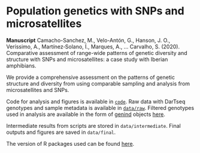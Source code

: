 # Population genetics with SNPs and microsatellites

**Manuscript**
Camacho-Sanchez, M., Velo-Antón, G., Hanson, J. O., Veríssimo, A., Martínez‐Solano, Í., Marques, A., … Carvalho, S. (2020). Comparative assessment of range-wide patterns of genetic diversity and structure with SNPs and microsatellites: a case study with Iberian amphibians.

We provide a comprehensive assessment on the patterns of genetic structure and diversity from using comparable sampling and analysis from microsatellites and SNPs.

Code for analysis and figures is available in [`code`](code/).
Raw data with DarTseq genotypes and sample metadata is available in [`data/raw`](data/raw/).
Filtered genotypes used in analysis are available in the form of [genind](https://doi.org/10.1093/bioinformatics/btn129) objects [here](data/intermediate/gen_consolidated_filtered.rds).

Intermediate results from scripts are stored in `data/intermediate`. Final outputs and figures are saved in `data/final`.

The version of R packages used can be found [here](code/r-packages-versions.txt).